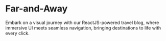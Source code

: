 # Far-and-Away
Embark on a visual journey with our ReactJS-powered travel blog, where immersive UI meets seamless navigation, bringing destinations to life with every click.
